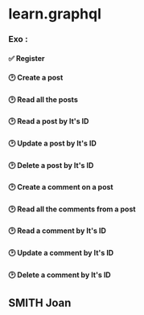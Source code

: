 # learn.graphql

### Exo :
#### ✅ Register
#### 🕑 Create a post
#### 🕑 Read all the posts
#### 🕑 Read a post by It's ID
#### 🕑 Update a post by It's ID
#### 🕑 Delete a post by It's ID
#### 🕑 Create a comment on a post
#### 🕑 Read all the comments from a post
#### 🕑 Read a comment by It's ID
#### 🕑 Update a comment by It's ID
#### 🕑 Delete a comment by It's ID

## SMITH Joan